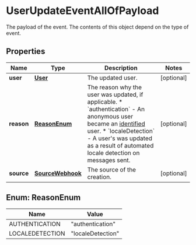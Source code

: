 

# UserUpdateEventAllOfPayload

The payload of the event. The contents of this object depend on the type of event.
## Properties

Name | Type | Description | Notes
------------ | ------------- | ------------- | -------------
**user** | [**User**](User.md) | The updated user. |  [optional]
**reason** | [**ReasonEnum**](#ReasonEnum) | The reason why the user was updated, if applicable. * &#x60;authentication&#x60; - An anonymous user became an [identified](https://docs.smooch.io/guide/intro-to-users/) user. * &#x60;localeDetection&#x60; - A user&#39;s was updated as a result of automated locale detection on messages sent.  |  [optional]
**source** | [**SourceWebhook**](SourceWebhook.md) | The source of the creation. |  [optional]



## Enum: ReasonEnum

Name | Value
---- | -----
AUTHENTICATION | &quot;authentication&quot;
LOCALEDETECTION | &quot;localeDetection&quot;



